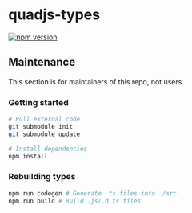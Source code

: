 # quadjs-types

[![npm version](https://img.shields.io/npm/v/quadjs-types.svg)](https://www.npmjs.com/package/quadjs-types)

## Maintenance

This section is for maintainers of this repo, not users.

### Getting started

```sh
# Pull external code
git submodule init
git submodule update

# Install dependencies
npm install
```

### Rebuilding types

```sh
npm run codegen # Generate .ts files into ./src
npm run build # Build .js/.d.ts files
```
